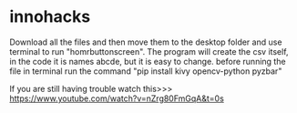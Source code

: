 # innohacks

Download all the files and then move them to the desktop folder and use terminal to run "homrbuttonscreen". The program will create the csv itself, in the code it is names abcde, but it is easy to change.
before running the file in terminal run the command "pip install kivy opencv-python pyzbar"

If you are still having trouble watch this>>> https://www.youtube.com/watch?v=nZrg80FmGqA&t=0s
